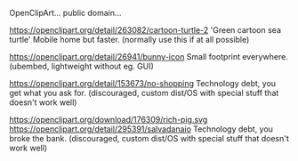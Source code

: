 OpenClipArt... public domain...


https://openclipart.org/detail/263082/cartoon-turtle-2
 'Green cartoon sea turtle'
	Mobile home but faster.
		(normally use this if at all possible)

https://openclipart.org/detail/26941/bunny-icon
	Small footprint everywhere.
		(ubembed, lightweight without eg. GUI)


https://openclipart.org/detail/153673/no-shopping
	Technology debt, you get what you ask for.
		(discouraged, custom dist/OS with special stuff that doesn't work well)

https://openclipart.org/download/176309/rich-pig.svg
https://openclipart.org/detail/295391/salvadanaio
	Technology debt, you broke the bank.
		(discouraged, custom dist/OS with special stuff that doesn't work well)


